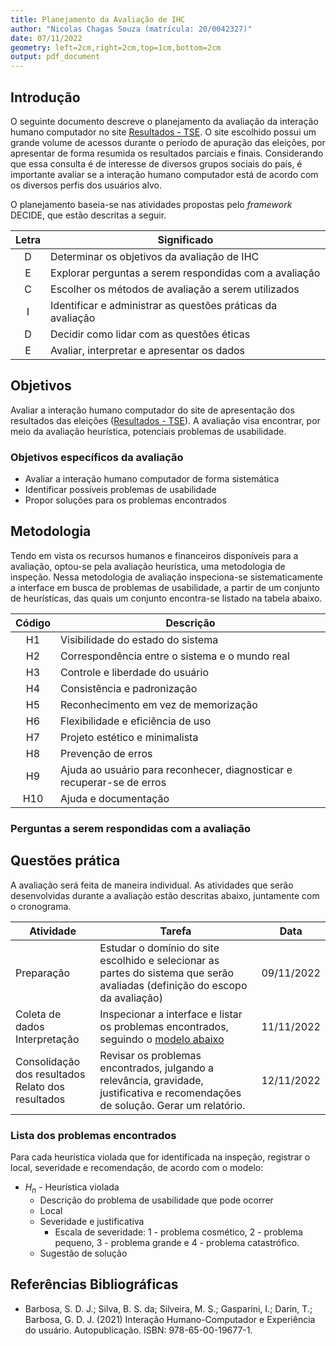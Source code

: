 ```yaml
---
title: Planejamento da Avaliação de IHC
author: "Nicolas Chagas Souza (matrícula: 20/0042327)"
date: 07/11/2022 
geometry: left=2cm,right=2cm,top=1cm,bottom=2cm
output: pdf_document
---
```


## Introdução

O seguinte documento descreve o planejamento da avaliação da interação humano computador no site [Resultados - TSE](https://resultados.tse.jus.br). O site escolhido possui um grande volume de acessos durante o período de apuração das eleições, por apresentar de forma resumida os resultados parciais e finais. Considerando que essa consulta é de interesse de diversos grupos sociais do país, é importante avaliar se a interação humano computador está de acordo com os diversos perfis dos usuários alvo.

O planejamento baseia-se nas atividades propostas pelo _framework_ DECIDE, que estão descritas a seguir.

| Letra | Significado |
|:-: |- |
| D | Determinar os objetivos da avaliação de IHC |
| E | Explorar perguntas a serem respondidas com a avaliação |
| C | Escolher os métodos de avaliação a serem utilizados |
| I | Identificar e administrar as questões práticas da avaliação |
| D | Decidir como lidar com as questões éticas |
| E | Avaliar, interpretar e apresentar os dados |

## Objetivos

Avaliar a interação humano computador do site de apresentação dos resultados das eleições ([Resultados - TSE](https://resultados.tse.jus.br)). A avaliação visa encontrar, por meio da avaliação heurística, potenciais problemas de usabilidade.

### Objetivos específicos da avaliação

- Avaliar a interação humano computador de forma sistemática
- Identificar possíveis problemas de usabilidade
- Propor soluções para os problemas encontrados

## Metodologia

Tendo em vista os recursos humanos e financeiros disponíveis para a avaliação, optou-se pela avaliação heurística, uma metodologia de inspeção. Nessa metodologia de avaliação inspeciona-se sistematicamente a interface em busca de problemas de usabilidade, a partir de um conjunto de heurísticas, das quais um conjunto encontra-se listado na tabela abaixo.

| Código | Descrição |
| :-: | - |
| H1 | Visibilidade do estado do sistema |
| H2 | Correspondência entre o sistema e o mundo real |
| H3 | Controle e liberdade do usuário |
| H4 | Consistência e padronização |
| H5 | Reconhecimento em vez de memorização |
| H6 | Flexibilidade e eficiência de uso |
| H7 | Projeto estético e minimalista |
| H8 | Prevenção de erros |
| H9 | Ajuda ao usuário para reconhecer, diagnosticar e recuperar-se de erros |
| H10 | Ajuda e documentação |

### Perguntas a serem respondidas com a avaliação

## Questões prática

A avaliação será feita de maneira individual. As atividades que serão desenvolvidas durante a avaliação estão descritas abaixo, juntamente com o cronograma.

| Atividade | Tarefa | Data |
| - | - | - |
| Preparação | Estudar o domínio do site escolhido e selecionar as partes do sistema que serão avaliadas (definição do escopo da avaliação) | 09/11/2022 |
| Coleta de dados <br/> Interpretação | Inspecionar a interface e listar os problemas encontrados, seguindo o [modelo abaixo](#lista-dos-problemas-encontrados)  | 11/11/2022
| Consolidação dos resultados <br/> Relato dos resultados | Revisar os problemas encontrados, julgando a relevância, gravidade, justificativa e recomendações de solução. Gerar um relatório. | 12/11/2022

### Lista dos problemas encontrados

Para cada heurística violada que for identificada na inspeção, registrar o local, severidade e recomendação, de acordo com o modelo:

- $H_n$ - Heurística violada
  - Descrição do problema de usabilidade que pode ocorrer
  - Local
  - Severidade e justificativa
    - Escala de severidade: 1 - problema cosmético, 2 - problema pequeno, 3 - problema grande e 4 - problema catastrófico.
  - Sugestão de solução

## Referências Bibliográficas

- Barbosa, S. D. J.; Silva, B. S. da; Silveira, M. S.; Gasparini, I.; Darin, T.; Barbosa, G. D. J. (2021) Interação Humano-Computador e Experiência do usuário. Autopublicação. ISBN: 978-65-00-19677-1.
